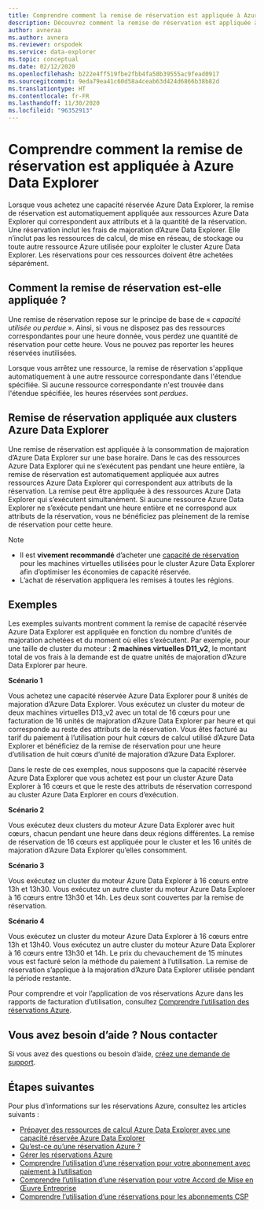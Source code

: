 ```yaml
---
title: Comprendre comment la remise de réservation est appliquée à Azure Data Explorer
description: Découvrez comment la remise de réservation est appliquée à Azure Data Explorer.
author: avneraa
ms.author: avnera
ms.reviewer: orspodek
ms.service: data-explorer
ms.topic: conceptual
ms.date: 02/12/2020
ms.openlocfilehash: b222e4ff519fbe2fbb4fa58b39555ac9fead0917
ms.sourcegitcommit: 9eda79ea41c60d58a4ceab63d424d6866b38b82d
ms.translationtype: HT
ms.contentlocale: fr-FR
ms.lasthandoff: 11/30/2020
ms.locfileid: "96352913"
---
```

# <a name="understand-how-the-reservation-discount-is-applied-to-azure-data-explorer"></a>Comprendre comment la remise de réservation est appliquée à Azure Data Explorer

Lorsque vous achetez une capacité réservée Azure Data Explorer, la remise de réservation est automatiquement appliquée aux ressources Azure Data Explorer qui correspondent aux attributs et à la quantité de la réservation. Une réservation inclut les frais de majoration d’Azure Data Explorer. Elle n’inclut pas les ressources de calcul, de mise en réseau, de stockage ou toute autre ressource Azure utilisée pour exploiter le cluster Azure Data Explorer. Les réservations pour ces ressources doivent être achetées séparément.

## <a name="how-reservation-discount-is-applied"></a>Comment la remise de réservation est-elle appliquée ?

Une remise de réservation repose sur le principe de base de « *capacité utilisée ou perdue* ». Ainsi, si vous ne disposez pas des ressources correspondantes pour une heure donnée, vous perdez une quantité de réservation pour cette heure. Vous ne pouvez pas reporter les heures réservées inutilisées.

Lorsque vous arrêtez une ressource, la remise de réservation s'applique automatiquement à une autre ressource correspondante dans l'étendue spécifiée. Si aucune ressource correspondante n'est trouvée dans l'étendue spécifiée, les heures réservées sont *perdues*.

## <a name="reservation-discount-applied-to-azure-data-explorer-clusters"></a>Remise de réservation appliquée aux clusters Azure Data Explorer

Une remise de réservation est appliquée à la consommation de majoration d’Azure Data Explorer sur une base horaire. Dans le cas des ressources Azure Data Explorer qui ne s’exécutent pas pendant une heure entière, la remise de réservation est automatiquement appliquée aux autres ressources Azure Data Explorer qui correspondent aux attributs de la réservation. La remise peut être appliquée à des ressources Azure Data Explorer qui s’exécutent simultanément. Si aucune ressource Azure Data Explorer ne s’exécute pendant une heure entière et ne correspond aux attributs de la réservation, vous ne bénéficiez pas pleinement de la remise de réservation pour cette heure.

> [!NOTE]
> * Il est **vivement recommandé** d’acheter une [capacité de réservation](../../virtual-machines/prepay-reserved-vm-instances.md) pour les machines virtuelles utilisées pour le cluster Azure Data Explorer afin d’optimiser les économies de capacité réservée.
> * L’achat de réservation appliquera les remises à toutes les régions.

## <a name="examples"></a>Exemples

Les exemples suivants montrent comment la remise de capacité réservée Azure Data Explorer est appliquée en fonction du nombre d’unités de majoration achetées et du moment où elles s’exécutent.
Par exemple, pour une taille de cluster du moteur : **2 machines virtuelles D11_v2**, le montant total de vos frais à la demande est de quatre unités de majoration d’Azure Data Explorer par heure.

**Scénario 1**

Vous achetez une capacité réservée Azure Data Explorer pour 8 unités de majoration d’Azure Data Explorer. Vous exécutez un cluster du moteur de deux machines virtuelles D13_v2 avec un total de 16 cœurs pour une facturation de 16 unités de majoration d’Azure Data Explorer par heure et qui corresponde au reste des attributs de la réservation. Vous êtes facturé au tarif du paiement à l’utilisation pour huit cœurs de calcul utilisé d’Azure Data Explorer et bénéficiez de la remise de réservation pour une heure d’utilisation de huit cœurs d’unité de majoration d’Azure Data Explorer.

Dans le reste de ces exemples, nous supposons que la capacité réservée Azure Data Explorer que vous achetez est pour un cluster Azure Data Explorer à 16 cœurs et que le reste des attributs de réservation correspond au cluster Azure Data Explorer en cours d’exécution.

**Scénario 2**

Vous exécutez deux clusters du moteur Azure Data Explorer avec huit cœurs, chacun pendant une heure dans deux régions différentes. La remise de réservation de 16 cœurs est appliquée pour le cluster et les 16 unités de majoration d’Azure Data Explorer qu’elles consomment.

**Scénario 3**

Vous exécutez un cluster du moteur Azure Data Explorer à 16 cœurs entre 13h et 13h30. Vous exécutez un autre cluster du moteur Azure Data Explorer à 16 cœurs entre 13h30 et 14h. Les deux sont couvertes par la remise de réservation.

**Scénario 4**

Vous exécutez un cluster du moteur Azure Data Explorer à 16 cœurs entre 13h et 13h40. Vous exécutez un autre cluster du moteur Azure Data Explorer à 16 cœurs entre 13h30 et 14h. Le prix du chevauchement de 15 minutes vous est facturé selon la méthode du paiement à l’utilisation. La remise de réservation s’applique à la majoration d’Azure Data Explorer utilisée pendant la période restante.

Pour comprendre et voir l’application de vos réservations Azure dans les rapports de facturation d’utilisation, consultez [Comprendre l’utilisation des réservations Azure](understand-reserved-instance-usage-ea.md).

## <a name="need-help-contact-us"></a>Vous avez besoin d’aide ? Nous contacter

Si vous avez des questions ou besoin d’aide, [créez une demande de support](https://go.microsoft.com/fwlink/?linkid=2083458).

## <a name="next-steps"></a>Étapes suivantes

Pour plus d’informations sur les réservations Azure, consultez les articles suivants :

* [Prépayer des ressources de calcul Azure Data Explorer avec une capacité réservée Azure Data Explorer](/azure/data-explorer/pricing-reserved-capacity)  
* [Qu’est-ce qu’une réservation Azure ?](save-compute-costs-reservations.md)  
* [Gérer les réservations Azure](manage-reserved-vm-instance.md)  
* [Comprendre l’utilisation d’une réservation pour votre abonnement avec paiement à l’utilisation](understand-reserved-instance-usage.md)
* [Comprendre l’utilisation d’une réservation pour votre Accord de Mise en Œuvre Entreprise](understand-reserved-instance-usage-ea.md)
* [Comprendre l’utilisation d’une réservations pour les abonnements CSP](/partner-center/azure-reservations)